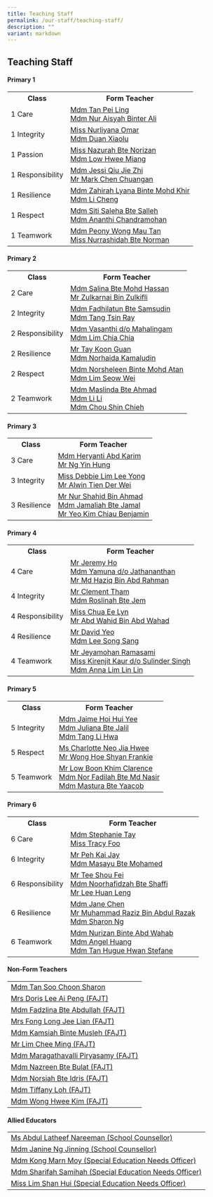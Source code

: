 ```yaml
---
title: Teaching Staff
permalink: /our-staff/teaching-staff/
description: ""
variant: markdown
---
```

## **Teaching Staff**

####  Primary 1
<table style="width:100%">
  <tbody><tr>
    <th>Class</th>
    <th>Form Teacher</th>
  </tr>
  <tr>
    <td>1 Care</td>
    <td><a href="mailto:tan_pei_ling_a@moe.edu.sg">Mdm Tan Pei Ling</a><br>
		<a href="mailto:nur_aisyah_ali@moe.edu.sg">Mdm Nur Aisyah Binter Ali</a></td>
  </tr>
  <tr>
    <td>1 Integrity</td>
    <td><a href="mailto:nurliyana_omar@moe.edu.sg">Miss Nurliyana Omar</a> <br>
		<a href="mailto:duan_xiaolu@moe.edu.sg">Mdm Duan Xiaolu</a></td>
  </tr>
		<tr>
    <td>1 Passion</td>
    <td><a href="mailto:nazurah_norizan@moe.edu.sg">Miss Nazurah Bte Norizan</a> <br>
		<a href="mailto:low_hwee_miang_a@moe.edu.sg">Mdm Low Hwee Miang</a></td>
  </tr>
	<tr>
    <td>1 Responsibility</td>
    <td><a href="mailto:qiu_jie_zhi@moe.edu.sg">Mdm Jessi Qiu Jie Zhi</a> <br>
		<a href="mailto:chen_chuangan_mark@moe.edu.sg">Mr Mark Chen Chuangan</a></td>
  </tr>
	<tr>
    <td>1 Resilience</td>
    <td><a href="mailto:zahirah_lyana_mohd_khir@moe.edu.sg">Mdm Zahirah Lyana Binte Mohd Khir </a><br>
		<a href="mailto:li_cheng@moe.edu.sg">Mdm Li Cheng</a></td>
  </tr>
	<tr>
    <td>1 Respect</td>
    <td><a href="mailto:siti_saleha_salleh_a@moe.edu.sg">Mdm Siti Saleha Bte Salleh</a><br>
		<a href="mailto:ananthi_chandramohan@moe.edu.sg">Mdm Ananthi Chandramohan</a></td>
  </tr>
	<tr>
    <td>1 Teamwork</td>
    <td><a href="mailto:wong_mau_tan_peony@moe.edu.sg">Mdm Peony Wong Mau Tan</a><br>
		<a href="mailto:nurrashidah_norman@moe.edu.sg">Miss Nurrashidah Bte Norman</a></td>
  </tr>
</tbody></table>

####  Primary 2
<table style="width:100%">
  <tbody><tr>
    <th>Class</th>
    <th>Form Teacher</th>
  </tr>
  <tr>
    <td>2 Care</td>
    <td><a href="mailto:salina_a@moe.edu.sg">Mdm Salina Bte Mohd Hassan</a> <br>
		<a href="mailto:zulkarnai_zulkifli@moe.edu.sg">Mr Zulkarnai Bin Zulkifli</a></td>
  </tr>
  <tr>
    <td>2 Integrity</td>
    <td><a href="mailto:fadhilatun_samsudin@moe.edu.sg">Mdm Fadhilatun Bte Samsudin</a> <br>
		<a href="mailto:tang_tsin_ray@moe.edu.sg">Mdm Tang Tsin Ray</a></td>
  </tr>
	<tr>
    <td>2 Responsibility</td>
    <td><a href="mailto:vasanthi_mahalinggam@moe.edu.sg">Mdm Vasanthi d/o Mahalingam</a><br>
		<a href="mailto:lim_chia_chia@moe.edu.sg">Mdm Lim Chia Chia</a></td>
  </tr>
	<tr>
    <td>2 Resilience</td>
    <td><a href="mailto:tay_koon_guan@moe.edu.sg">Mr Tay Koon Guan</a><br>
		<a href="mailto:norhaida_kamaludin@moe.edu.sg">Mdm Norhaida Kamaludin </a></td>
  </tr>
		<tr>
    <td>2 Respect</td>
    <td><a href="mailto:norsheleen_mohamed_atan@moe.edu.sg">Mdm Norsheleen Binte Mohd Atan</a><br>
		<a href="mailto:lim_seow_wei@schools.gov.sg">Mdm Lim Seow Wei</a></td>
  </tr>
	<tr>
    <td>2 Teamwork</td>
    <td><a href="mailto:maslinda_ahmad@moe.edu.sg">Mdm Maslinda Bte Ahmad</a><br>
		<a href="mailto:li_li_b@moe.edu.sg">Mdm Li Li</a><br>
		<a href="mailto:chou_shin_chieh@moe.edu.sg">Mdm Chou Shin Chieh</a></td>
  </tr>
</tbody></table>


####  Primary 3
<table style="width:100%">
  <tbody><tr>
    <th>Class</th>
    <th>Form Teacher</th>
  </tr>
  <tr>
    <td>3 Care </td>
    <td><a href="mailto:noor_heryanti_abdul_karim@moe.edu.sg">Mdm Heryanti Abd Karim</a><br>
			<a href="mailto:ng_yin_hung@moe.edu.sg">Mr Ng Yin Hung</a></td>
  </tr>
	<tr>
    <td>3 Integrity </td>
    <td><a href="mailto:lim_lee_yong@moe.edu.sg">Miss Debbie Lim Lee Yong </a><br>
			<a href="mailto:alwin_tien_der-wei@moe.edu.sg">Mr Alwin Tien Der Wei</a></td>
  </tr>
	<tr>
    <td>3 Resilience</td>
    <td>	<a href="mailto:nur_shahid_ahmad@moe.edu.sg">Mr Nur Shahid Bin Ahmad</a><br>
			<a href="mailto:jamaliah_jamal@moe.edu.sg">Mdm Jamaliah Bte Jamal </a><br>
			<a href="mailto:yeo_kim_chiau_benjamin@moe.edu.sg">Mr Yeo Kim Chiau Benjamin </a>
		</td>
  </tr>
</tbody></table>

####  Primary 4
<table style="width:100%">
  <tbody><tr>
    <th>Class</th>
    <th>Form Teacher</th>
  </tr>
  <tr>
    <td>4 Care</td>
    <td><a href="mailto:ho_kwai_ming@moe.edu.sg">Mr Jeremy Ho </a><br>
		<a href="mailto:yamuna_jathananthan@moe.edu.sg">Mdm Yamuna d/o Jathananthan</a><br>
			<a href="mailto:muhammad_haziq_abdul_rahman@moe.edu.sg">Mr Md Haziq Bin Abd Rahman</a>
		</td>
  </tr>
		<tr>
    <td>4 Integrity</td>
    <td><a href="mailto:tham_jian_wen_clement@moe.edu.sg">Mr Clement Tham</a><br>
		<a href="mailto:roslinah_jem@moe.edu.sg">Mdm Roslinah Bte Jem</a><br>
			</td>
  </tr>
	<tr>
    <td>4 Responsibility</td>
    <td><a href="mailto:chua_ee_lyn@moe.edu.sg">Miss Chua Ee Lyn</a><br>
		<a href="mailto:abdul_wahid_abdul_wahab@moe.edu.sg">Mr Abd Wahid Bin Abd Wahad</a><br>
			</td>
  </tr>
	<tr>
    <td>4 Resilience</td>
    <td><a href="mailto:yeo_han_leng_david@moe.edu.sg">Mr David Yeo </a><br>
		<a href="mailto:lee_song_sang@moe.edu.sg">Mdm Lee Song Sang</a></td>
	</tr>
		<tr>
    <td>4 Teamwork</td>
    <td><a href="mailto:jeyamohan_ramasami@moe.edu.sg">Mr Jeyamohan Ramasami </a><br>
		<a href="mailto:kirenjit_kaur_sulinder_singh@moe.edu.sg">Miss Kirenjit Kaur d/o Sulinder Singh</a><br>
			<a href="mailto:anna_lim_lin_lin@moe.edu.sg">Mdm Anna Lim Lin Lin</a></td>
	</tr>
</tbody></table>

####  Primary 5
<table style="width:100%">
  <tbody><tr>
    <th>Class</th>
    <th>Form Teacher</th>
  </tr>
	 <tr>
    <td>5 Integrity</td>
    <td><a href="mailto:hoi_hui_yee_jaime@moe.edu.sg">Mdm Jaime Hoi Hui Yee </a><br>
		<a href="mailto:juliana_jalil@moe.edu.sg">Mdm Juliana Bte Jalil</a><br>
		 <a href="mailto:tang_li_hwa@moe.edu.sg">Mdm Tang Li Hwa</a></td>
  </tr>
	<tr>
    <td>5 Respect</td>
    <td><a href="mailto:neo_jia_hwee@moe.edu.sg">Ms Charlotte Neo Jia Hwee</a><br>
		<a href="mailto:wong_hoe_shyan@moe.edu.sg">Mr Wong Hoe Shyan Frankie</a><br></td>
  </tr>
	<tr>
    <td>5 Teamwork</td>
    <td><a href="mailto:low_boon_khim@moe.edu.sg">Mr Low Boon Khim Clarence </a><br>
		<a href="mailto:nor_fardilah_mohamed_nasir@moe.edu.sg">Mdm Nor Fadilah Bte Md Nasir</a><br>
		<a href="mailto:mastura_yaacob@moe.edu.sg">Mdm Mastura Bte Yaacob</a></td>
  </tr>
</tbody></table>

####  Primary 6
<table style="width:100%">
  <tbody><tr>
    <th>Class</th>
    <th>Form Teacher</th>
  </tr>
  <tr>
    <td>6 Care</td>
    <td><a href="mailto:tay_wan_boon@moe.edu.sg">Mdm Stephanie Tay</a><br>
		<a href="mailto:foo_si_min@moe.edu.sg">Miss Tracy Foo</a></td>
  </tr>
  <tr>
    <td>6 Integrity</td>
    <td><a href="mailto:peh_kai_jay@moe.edu.sg">Mr Peh Kai Jay </a><br>
		<a href="mailto:masayu_mohamed@moe.edu.sg">Mdm Masayu Bte Mohamed </a></td>
  </tr>
	<tr>
    <td>6 Responsibility</td>
    <td><a href="mailto:tee_shou_fei@moe.edu.sg">Mr Tee Shou Fei</a><br>
		<a href="mailto:noorhafidzah_shaffi@moe.edu.sg">Mdm Noorhafidzah Bte Shaffi</a> <br>
		<a href="mailto:lee_huan_leng@moe.edu.sg">Mr Lee Huan Leng</a></td>
  </tr>
	<tr>
    <td>6 Resilience</td>
    <td><a href="mailto:chen_chai_ying@moe.edu.sg">Mdm Jane Chen</a> <br>
		<a href="mailto:muhammad_raziz_abdul_razak@moe.edu.sg">Mr Muhammad Raziz Bin Abdul Razak</a><br>
		<a href="mailto:ng_ye_chin_sharon@moe.edu.sg">Mdm Sharon Ng</a></td>
  </tr>
		<tr>
    <td>6 Teamwork</td>
    <td><a href="mailto:nurizan_abdul_wahab@moe.edu.sg">Mdm Nurizan Binte Abd Wahab</a> <br>
		<a href="mailto:angel_huang@moe.edu.sg">Mdm Angel Huang</a><br>
		<a href="mailto:tan_hugue_hwan_stefane@moe.edu.sg">Mdm Tan Hugue Hwan Stefane</a></td>
  </tr>
</tbody></table>

####  Non-Form Teachers
<table style="width:100%">
  <tbody>
			<tr>
    <td><a href="mailto:tan_soon_choon@moe.edu.sg">Mdm Tan Soo Choon Sharon</a></td>
  </tr>
	<tr>
    <td><a href="mailto:lee_ai_peng@moe.edu.sg">Mrs Doris Lee Ai Peng (FAJT)</a></td>
  </tr>
  <tr>
    <td><a href="mailto:fadzlina_abdullah@moe.edu.sg">Mdm Fadzlina Bte Abdullah (FAJT)</a></td>
  </tr>
		 <tr>
    <td><a href="mailto:long_jee_lian@moe.edu.sg">Mrs Fong Long Jee Lian (FAJT)</a></td>
  </tr>
	<tr>
    <td><a href="mailto:kamsiah_musleh@moe.edu.sg">Mdm Kamsiah Binte Musleh (FAJT)</a></td>
  </tr>
	<tr>
    <td><a href="mailto:lim_chee_ming@moe.edu.sg">Mr Lim Chee Ming (FAJT)</a></td>
  </tr>
		<tr>
    <td><a href="mailto:maragathavalli_piryasamy@moe.edu.sg">Mdm Maragathavalli Piryasamy (FAJT)</a></td>
  </tr>
		<tr>
    <td><a href="mailto:nazreen_bulat@moe.edu.sg">Mdm Nazreen Bte Bulat (FAJT)</a></td>
  </tr>
	<tr>
    <td><a href="mailto:norsiah_idris@moe.edu.sg">Mdm Norsiah Bte Idris (FAJT)</a></td>
  </tr>
		<tr>
    <td><a href="mailto:tiffany_loh@moe.edu.sg">Mdm Tiffany Loh (FAJT)</a></td>
  </tr>
	<tr>
    <td><a href="mailto:wong_hwee_kim@moe.edu.sg">Mdm Wong Hwee Kim (FAJT)</a></td>
  </tr>
</tbody></table>

####  Allied Educators
<table style="width:100%">
  <tbody><tr>
    <td><a href="mailto:abdul_latheef_nareeman@moe.edu.sg">Ms Abdul Latheef Nareeman (School Counsellor)</a></td>
  </tr>
		<tr>
    <td><a href="mailto:ng_jinning_janine@moe.edu.sg">Mdm Janine Ng Jinning (School Counsellor)</a></td>
  </tr>
  <tr>
    <td><a href="mailto:kong_marn_moy@moe.edu.sg">Mdm Kong Marn Moy (Special Education Needs Officer)</a></td>
  </tr>
	<tr>
    <td><a href="mailto:sharifah_samihah@moe.edu.sg">Mdm Sharifah Samihah (Special Education Needs Officer)</a></td>
  </tr>
		<tr>
    <td><a href="mailto:Lim_Shan_hui@moe.edu.sg">Miss Lim Shan Hui (Special Education Needs Officer)</a></td>
  </tr>
</tbody></table>